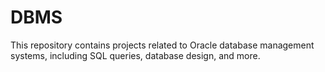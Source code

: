 # DBMS

This repository contains projects related to Oracle database management systems, including SQL queries, database design, and more.